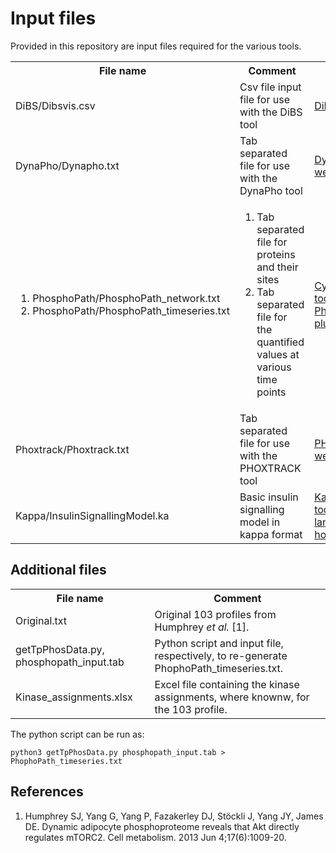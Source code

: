 # Input files

Provided in this repository are input files required for the various tools.


<table> 
	<tr>
		<th> File name 
		</th>
		<th> Comment
		</th>
		<th> Tool link 
		</th>
	</tr>
	<tr> 
		<td> 
			DiBS/Dibsvis.csv 
		</td>
		<td> 
			Csv file input file for use with the DiBS tool 
		</td>
		<td> 
			<a href="http://www.dibsvis.com">DiBS</a>
		</td>
	</tr>
	<tr> 
		<td> 
			DynaPho/Dynapho.txt
		</td>
		<td> 
			Tab separated file for use with the DynaPho tool 
		</td>
		<td> 
			<a href="http://140.112.52.89/dynapho/"> DynaPho web tool </a>
		</td>
	</tr>
	<tr> 
		<td> 
			<ol> 
				<li> PhosphoPath/PhosphoPath_network.txt </li>
				<li> PhosphoPath/PhosphoPath_timeseries.txt </li>
			</ol>
		</td>
		<td> 
			<ol>
				<li> Tab separated file for proteins and their sites </li>
				<li> Tab separated file for the quantified values at various time points </li>
			</ol>
		</td>
		<td> 
			<a href="http://www.cytoscape.org"> Cytoscape tool </a>, <a href="http://apps.cytoscape.org/apps/phosphopath"> PhosphoPath plugin </a>
		</td>
	</tr>
	<tr> 
		<td> 
			Phoxtrack/Phoxtrack.txt
		</td>
		<td> 
			Tab separated file for use with the PHOXTRACK tool
		</td>
		<td> 
			<a href="http://phoxtrack.molgen.mpg.de"> PHOXTRACK web tool </a>
		</td>
	</tr>
	<tr> 
		<td>
			Kappa/InsulinSignallingModel.ka 
		</td>
		<td> 
			Basic insulin signalling model in kappa format 
		</td>
		<td> 
			<a href="https://tools.kappalanguage.org/try/?model=https%3A//raw.githubusercontent.com/Kappa-Dev/KaSim/master/models/abc-pert.ka"> Kappa online tool </a>, 
			<a href="https://kappalanguage.org"> Kappa language home page </a>
		</td>
	</tr>
</table>
	

## Additional files

<table> 
	<tr>
		<th> File name 
		</th>
		<th> Comment
		</th>
	</tr>
	<tr>
		<td> Original.txt
		</td>
		<td> Original 103 profiles from Humphrey <i> et al. </i> [1].
		</td>
	</tr>
	<tr>
		<td> getTpPhosData.py, phosphopath_input.tab
		</td>
		<td> Python script and input file, respectively, to re-generate PhophoPath_timeseries.txt. 
		</td>
	</tr>
	<tr>
		<td> Kinase_assignments.xlsx
		</td>
		<td> Excel file containing the kinase assignments, where knownw, for the 103 profile.
		</td>
	</tr>
</table>


The python script can be run as: 

```python3 getTpPhosData.py phosphopath_input.tab > PhophoPath_timeseries.txt```


## References

1. Humphrey SJ, Yang G, Yang P, Fazakerley DJ, Stöckli J, Yang JY, James DE. Dynamic adipocyte phosphoproteome reveals that Akt directly regulates mTORC2. Cell metabolism. 2013 Jun 4;17(6):1009-20.


